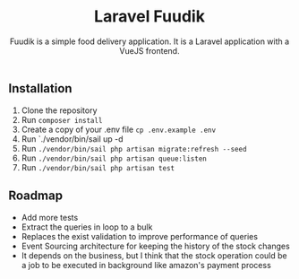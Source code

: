 <h1 align="center">Laravel Fuudik</h1>

<p align="center">
Fuudik is a simple food delivery application. It is a Laravel application with a VueJS frontend.
<br>
<br>

## Installation

1. Clone the repository
2. Run `composer install`
3. Create a copy of your .env file `cp .env.example .env`
4. Run `./vendor/bin/sail up -d
5. Run `./vendor/bin/sail php artisan migrate:refresh --seed`
6. Run `./vendor/bin/sail php artisan queue:listen`
7. Run `./vendor/bin/sail php artisan test`

## Roadmap
- Add more tests
- Extract the queries in loop to a bulk
- Replaces the exist validation to improve performance of queries
- Event Sourcing architecture for keeping the history of the stock changes
- It depends on the business, but I think that the stock operation could be a job to be executed in background like amazon's payment process
